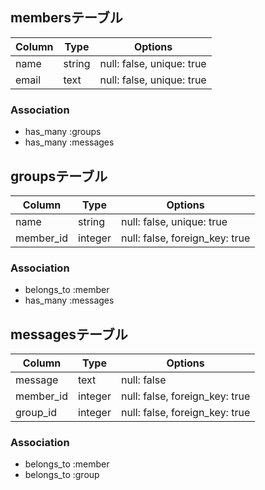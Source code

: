 ## membersテーブル

|Column|Type|Options|
|------|----|-------|
|name|string|null: false, unique: true|
|email|text|null: false, unique: true|

### Association
- has_many :groups
- has_many :messages

## groupsテーブル

|Column|Type|Options|
|------|----|-------|
|name|string|null: false, unique: true|
|member_id|integer|null: false, foreign_key: true|

### Association
- belongs_to :member
- has_many :messages

## messagesテーブル

|Column|Type|Options|
|------|----|-------|
|message|text|null: false|
|member_id|integer|null: false, foreign_key: true|
|group_id|integer|null: false, foreign_key: true|

### Association
- belongs_to :member
- belongs_to :group
